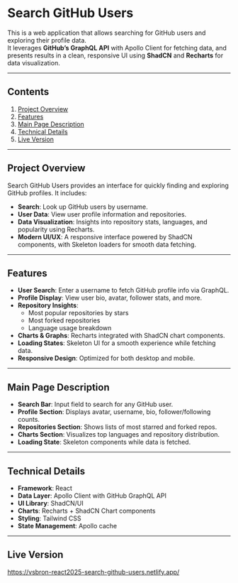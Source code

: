 # Search GitHub Users

This is a web application that allows searching for GitHub users and exploring their profile data.  
It leverages **GitHub’s GraphQL API** with Apollo Client for fetching data, and presents results in a clean, responsive UI using **ShadCN** and **Recharts** for data visualization.

---

## Contents

1. [Project Overview](#project-overview)
2. [Features](#features)
3. [Main Page Description](#main-page-description)
4. [Technical Details](#technical-details)
5. [Live Version](#live-version)

---

## Project Overview

Search GitHub Users provides an interface for quickly finding and exploring GitHub profiles. It includes:

- **Search**: Look up GitHub users by username.
- **User Data**: View user profile information and repositories.
- **Data Visualization**: Insights into repository stats, languages, and popularity using Recharts.
- **Modern UI/UX**: A responsive interface powered by ShadCN components, with Skeleton loaders for smooth data fetching.

---

## Features

- **User Search**: Enter a username to fetch GitHub profile info via GraphQL.
- **Profile Display**: View user bio, avatar, follower stats, and more.
- **Repository Insights**:
  - Most popular repositories by stars
  - Most forked repositories
  - Language usage breakdown
- **Charts & Graphs**: Recharts integrated with ShadCN chart components.
- **Loading States**: Skeleton UI for a smooth experience while fetching data.
- **Responsive Design**: Optimized for both desktop and mobile.

---

## Main Page Description

- **Search Bar**: Input field to search for any GitHub user.
- **Profile Section**: Displays avatar, username, bio, follower/following counts.
- **Repositories Section**: Shows lists of most starred and forked repos.
- **Charts Section**: Visualizes top languages and repository distribution.
- **Loading State**: Skeleton components while data is fetched.

---

## Technical Details

- **Framework**: React
- **Data Layer**: Apollo Client with GitHub GraphQL API
- **UI Library**: ShadCN/UI
- **Charts**: Recharts + ShadCN Chart components
- **Styling**: Tailwind CSS
- **State Management**: Apollo cache

---

## Live Version

https://vsbron-react2025-search-github-users.netlify.app/
